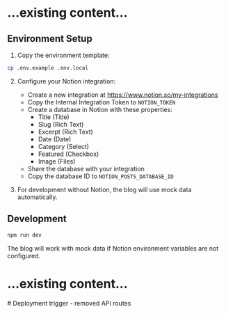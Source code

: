 # ...existing content...

## Environment Setup

1. Copy the environment template:
```bash
cp .env.example .env.local
```

2. Configure your Notion integration:
   - Create a new integration at https://www.notion.so/my-integrations
   - Copy the Internal Integration Token to `NOTION_TOKEN`
   - Create a database in Notion with these properties:
     - Title (Title)
     - Slug (Rich Text)
     - Excerpt (Rich Text)
     - Date (Date)
     - Category (Select)
     - Featured (Checkbox)
     - Image (Files)
   - Share the database with your integration
   - Copy the database ID to `NOTION_POSTS_DATABASE_ID`

3. For development without Notion, the blog will use mock data automatically.

## Development

```bash
npm run dev
```

The blog will work with mock data if Notion environment variables are not configured.

# ...existing content...
#   D e p l o y m e n t   t r i g g e r   -   r e m o v e d   A P I   r o u t e s  
 